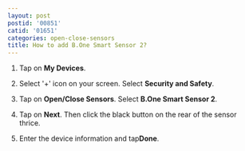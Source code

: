 ```yaml
---
layout: post
postid: '00851'
catid: '01651'
categories: open-close-sensors
title: How to add B.One Smart Sensor 2?
---
```


1. Tap on **My Devices**.

2. Select '+' icon on your screen. Select **Security and Safety**.

3. Tap on **Open/Close Sensors**. Select **B.One Smart Sensor 2**.

4. Tap on **Next**. Then click the black button on the rear of the sensor thrice.

5. Enter the device information and tap**Done**.
